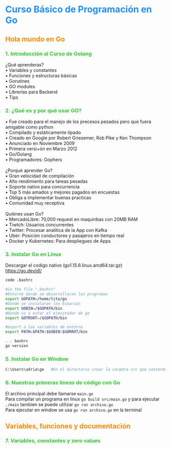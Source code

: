 <style>
.curso {
    color: #1E90FF;
}
.seccion {
    color: #FF8C00;
}
.clase {
    color: #32CD32;
}
</style>

# <span class="curso"> Curso Básico de Programación en Go</span>




## <span class="seccion"> Hola mundo en Go </span>

### <span class="clase"> 1. Introducción al Curso de Golang </span>
¿Qué aprenderas? <br>
• Variables y constantes <br>
• Funciones y estructuras básicas <br>
• Gorutines <br>
• GO modules <br>
• Librerías para Backend <br>
• Tips <br>

### <span class="clase"> 2. ¿Qué es y por qué usar GO? </span>
• Fue creado para el manejo de los precesos pesados pero que fuera amigable como python <br>
• Compilado y estáticamente tipado <br>
• Creado en Google por Robert Griesemer, Rob Pike y Ken Thompson <br>
• Anunciado en Noviembre 2009 <br>
• Primera versi+ón en Marzo 2012 <br>
• Go/Golang <br>
• Programadores: Gophers <br><br>
¿Porqué aprender Go? <br>
• Gran velocidad de compilación <br>
• Alto rendimiento para tareas pesadas <br>
• Soporte nativo para concurrencia <br>
• Top 5 más amados y mejores pagados en encuestas <br>
• Obliga a implementar buenas practicas <br>
• Comunidad muy receptiva <br><br>
Quiénes usan Go? <br>
• MercadoLibre: 70,000 request en maquinbas con  20MB RAM <br>
• Tiwtch: Usuarios concurrentes <br>
• Twitter: Procesar analitica de la App con Kafka <br>
• Uber: Posición conductores y pasajeros en tiempo real <br>
• Docker y Kubernetes: Para despliegues de Apps <br>

### <span class="clase"> 3. Instalar Go en Linux </span>
Descargar el codigo nativo (go1.15.6.linux.amd64.tar.gz) <br>
https://go.dev/dl/


```bash 
code .bashrc
```

```bash 
#in the file ".bashrc"
#Entorno donde se desarrollaran los programas
export GOPATH=/home/tito/go      
#Donde se instalaran los binarios
export GOBIN=/$GOPATH/bin
#Donde va a estar el ejecutador de go
export GOTROOT=/$GOPATH/bin

#export a las variables de entorno
export PATH=$PATH:$GOBIN:$GORROT/bin
```

```bash 
. . bashrc
go version
```

### <span class="clase"> 5. Instalar Go en Window </span>
```bash 
C:\Users\adria\go   #En el directorio crear la carpeta src que contendra los proyectos
```

### <span class="clase"> 6. Nuestras primeras líneas de código con Go </span>
El archivo principal debe llamarse `main.go` <br>
Para compilar un programa en linux `go build src/main.go` y para ejecutar `./main` tambien se puede utilizar `go run archivo.go` <br>
Para ejecutar en window se usa `go run archivo.go` en la terminal



## <span class="seccion"> Variables, funciones y documentación </span>

### <span class="clase"> 7. Variables, constantes y zero values </span>